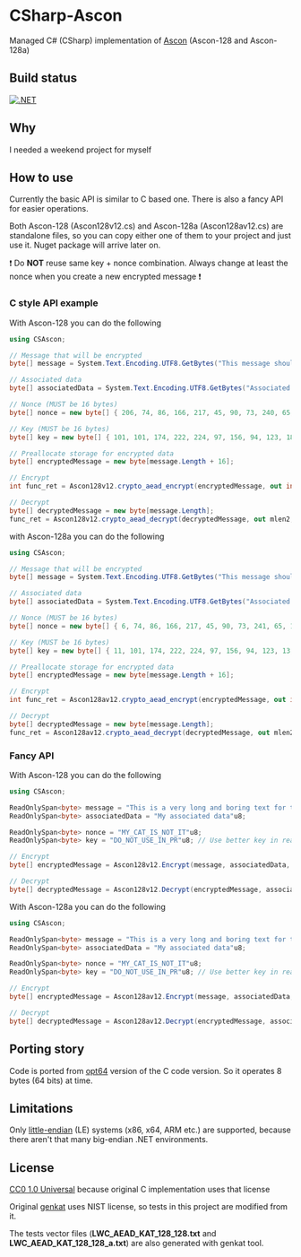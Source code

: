 # CSharp-Ascon

Managed C# (CSharp) implementation of [Ascon](https://ascon.iaik.tugraz.at/index.html) (Ascon-128 and Ascon-128a)

## Build status

[![.NET](https://github.com/mcraiha/CSharp-Ascon/actions/workflows/dotnet.yml/badge.svg)](https://github.com/mcraiha/CSharp-Ascon/actions/workflows/dotnet.yml)

## Why

I needed a weekend project for myself

## How to use

Currently the basic API is similar to C based one. There is also a fancy API for easier operations.

Both Ascon-128 (Ascon128v12.cs) and Ascon-128a (Ascon128av12.cs) are standalone files, so you can copy either one of them to your project and just use it. Nuget package will arrive later on.

❗ Do **NOT** reuse same key + nonce combination. Always change at least the nonce when you create a new encrypted message ❗

### C style API example

With Ascon-128 you can do the following

```cs
using CSAscon;

// Message that will be encrypted 
byte[] message = System.Text.Encoding.UTF8.GetBytes("This message should be encrypted");

// Associated data
byte[] associatedData = System.Text.Encoding.UTF8.GetBytes("Associated data");

// Nonce (MUST be 16 bytes)
byte[] nonce = new byte[] { 206, 74, 86, 166, 217, 45, 90, 73, 240, 65, 165, 45, 215, 47, 94, 73 };

// Key (MUST be 16 bytes)
byte[] key = new byte[] { 101, 101, 174, 222, 224, 97, 156, 94, 123, 183, 109, 219, 208, 135, 104, 122 };

// Preallocate storage for encrypted data
byte[] encryptedMessage = new byte[message.Length + 16];

// Encrypt
int func_ret = Ascon128v12.crypto_aead_encrypt(encryptedMessage, out int clen, message, message.Length, associatedData, associatedData.Length, null, nonce, key);

// Decrypt
byte[] decryptedMessage = new byte[message.Length];
func_ret = Ascon128v12.crypto_aead_decrypt(decryptedMessage, out mlen2, null, encryptedMessage, clen, associatedData, associatedData.Length, nonce, key);
```

with Ascon-128a you can do the following

```cs
using CSAscon;

// Message that will be encrypted 
byte[] message = System.Text.Encoding.UTF8.GetBytes("This message should be encrypted");

// Associated data
byte[] associatedData = System.Text.Encoding.UTF8.GetBytes("Associated data");

// Nonce (MUST be 16 bytes)
byte[] nonce = new byte[] { 6, 74, 86, 166, 217, 45, 90, 73, 241, 65, 165, 45, 215, 47, 94, 73 };

// Key (MUST be 16 bytes)
byte[] key = new byte[] { 11, 101, 174, 222, 224, 97, 156, 94, 123, 13, 109, 219, 208, 15, 14, 122 };

// Preallocate storage for encrypted data
byte[] encryptedMessage = new byte[message.Length + 16];

// Encrypt
int func_ret = Ascon128av12.crypto_aead_encrypt(encryptedMessage, out int clen, message, message.Length, associatedData, associatedData.Length, null, nonce, key);

// Decrypt
byte[] decryptedMessage = new byte[message.Length];
func_ret = Ascon128av12.crypto_aead_decrypt(decryptedMessage, out mlen2, null, encryptedMessage, clen, associatedData, associatedData.Length, nonce, key);
```

### Fancy API

With Ascon-128 you can do the following

```cs
using CSAscon;

ReadOnlySpan<byte> message = "This is a very long and boring text for testing purposes 😀 !"u8;
ReadOnlySpan<byte> associatedData = "My associated data"u8;

ReadOnlySpan<byte> nonce = "MY_CAT_IS_NOT_IT"u8;
ReadOnlySpan<byte> key = "DO_NOT_USE_IN_PR"u8; // Use better key in real life

// Encrypt
byte[] encryptedMessage = Ascon128v12.Encrypt(message, associatedData, nonce, key);

// Decrypt
byte[] decryptedMessage = Ascon128v12.Decrypt(encryptedMessage, associatedData, nonce, key);
```

With Ascon-128a you can do the following

```cs
using CSAscon;

ReadOnlySpan<byte> message = "This is a very long and boring text for testing purposes 😀 !"u8;
ReadOnlySpan<byte> associatedData = "My associated data"u8;

ReadOnlySpan<byte> nonce = "MY_CAT_IS_NOT_IT"u8;
ReadOnlySpan<byte> key = "DO_NOT_USE_IN_PR"u8; // Use better key in real life

// Encrypt
byte[] encryptedMessage = Ascon128av12.Encrypt(message, associatedData, nonce, key);

// Decrypt
byte[] decryptedMessage = Ascon128av12.Decrypt(encryptedMessage, associatedData, nonce, key);
```

## Porting story

Code is ported from [opt64](https://github.com/ascon/ascon-c/tree/main/crypto_aead/ascon128v12/opt64) version of the C code version. So it operates 8 bytes (64 bits) at time.

## Limitations

Only [little-endian](https://en.wikipedia.org/wiki/Endianness) (LE) systems (x86, x64, ARM etc.) are supported, because there aren't that many big-endian .NET environments.

## License

[CC0 1.0 Universal](LICENSE) because original C implementation uses that license

Original [genkat](https://github.com/ascon/ascon-c/blob/main/tests/genkat_aead.c) uses NIST license, so tests in this project are modified from it. 

The tests vector files (**LWC_AEAD_KAT_128_128.txt** and **LWC_AEAD_KAT_128_128_a.txt**) are also generated with genkat tool.
